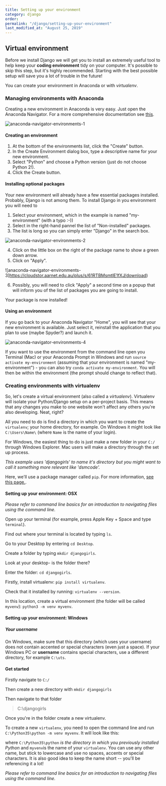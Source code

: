 ```yaml
---
title: Setting up your environment
category: django
order: 
permalink: "/django/setting-up-your-environment"
last_modified_at: "August 25, 2019"
---
```


## Virtual environment

Before we install Django we will get you to install an extremely useful tool to help keep your **coding environment** tidy on your computer. It's possible to skip this step, but it's highly recommended. Starting with the best possible setup will save you a lot of trouble in the future!

You can create your environment in Anaconda or with *virtualenv*.

### Managing environments with Anaconda

Creating a new environment in Anaconda is very easy. Just open the Anaconda Navigator. For a more comprehensive documentation see [this](https://docs.anaconda.com/anaconda/navigator/tutorials/manage-environments/).

![anaconda-navigator-environments-1](https://cloudstor.aarnet.edu.au/plus/s/BkIshsGzQq6QPKy/download)

#### Creating an environment 

1. At the bottom of the environments list, click the "Create" button.
2. In the Create Environment dialog box, type a descriptive name for your new environment.
3. Select "Python" and choose a Python version (just do not choose Python 2!).
4. Click the Create button.

#### Installing optional packages

Your new environment will already have a few essential packages installed. Probably, Django is not among them. To install Django in you environment you will need to

1. Select your environment, which in the example is named "my-environment" (with a typo :-))
2. Select in the right-hand pannel the list of "Non-installed" packages.
3. The list is long so you can simply enter "Django" in the search box.

![anaconda-navigator-environments-2](https://cloudstor.aarnet.edu.au/plus/s/61RTBMsmtlE1fXJ/download)

4. Click on the little box on the right of the package name to show a green down arrow.
5. Click on "Apply".

![anaconda-navigator-environments-3]https://cloudstor.aarnet.edu.au/plus/s/61RTBMsmtlE1fXJ/download)

6. Possibly, you will need to click "Apply" a second time on a popup that will inform you of the list of packages you are going to install.

Your package is now installed!

#### Using an environment

If you go back to your Anaconda Navigator "Home", you will see that your new environment is available. Just select it, reinstall the application that you plan to use (maybe Spyder?) and launch it.

![anaconda-navigator-environments-4](https://cloudstor.aarnet.edu.au/plus/s/rd64ZlxYJZUC6gF/download)

If you want to use the environment from the command line open you Terminal (Mac) or your Anaconda Prompt in Windows and run `source activate my-environment` (assuming that your environment is named "my-environment") - you can also try `conda activate my-environment`. You will then be within the environment (the prompt should change to reflect that).


### Creating environments with virtualenv

So, let's create a virtual environment (also called a *virtualenv*). Virtualenv will isolate your Python/Django setup on a per-project basis. This means that any changes you make to one website won't affect any others you're also developing. Neat, right?

All you need to do is find a directory in which you want to create the `virtualenv`; your home directory, for example. On Windows it might look like `C:\Users\Name\` (where `Name` is the name of your login).

For Windows, the easiest thing to do is just make a new folder in your `C:/` through Windows Explorer. Mac users will make a directory through the set up process.

*This example uses 'djangogirls' to name it's directory but you might want to call it something more relevant like 'dsmcode'.*

Here, we'll use a package manager called `pip`. For more information, [see this page.](https://en.wikipedia.org/wiki/Pip_(package_manager)).

#### Setting up your environment: OSX

*Please refer to command line basics for an introduction to navigating files using the command line.*

Open up your terminal (for example, press Apple Key + Space and type `terminal`).

Find out where your terminal is located by typing `ls`.

Go to your Desktop by entering `cd Desktop`.

Create a folder by typing `mkdir djangogirls`.

Look at your desktop- is the folder there?

Enter the folder: `cd djangogirls`.

Firstly, install virtualenv: `pip install virtualenv`.

Check that it installed by running: `virtualenv --version`.

In this location, create a virtual environment (the folder will be called `myvenv`): `python3 -m venv myvenv`.

#### Setting up your environment: Windows

##### Your username 

On Windows, make sure that this directory (which uses your username) does not contain accented or special characters (even just a space). If your Windows PC or **username** contains special characters, use a different directory, for example `C:\uts`.

#### Get started

Firstly navigate to `C:/`

Then create a new directory with `mkdir djangogirls`

Then navigate to that folder

> C:\djangogirls

Once you're in the folder create a new virtualenv.

To create a new `virtualenv`, you need to open the command line and run `C:\Python35\python -m venv myvenv`. It will look like this:

where `C:\Python35\python` *is the directory in which you previously installed Python* and `myvenv`is the name of your `virtualenv`. You can use any other name, but stick to lowercase and use no spaces, accents or special characters. It is also good idea to keep the name short -- you'll be referencing it a lot!

*Please refer to command line basics for an introduction to navigating files using the command line.*


